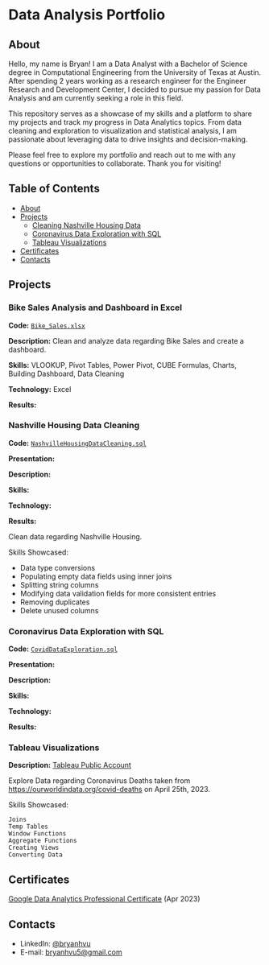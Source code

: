 # Data Analysis Portfolio

## About

Hello, my name is Bryan! I am a Data Analyst with a Bachelor of Science degree in Computational Engineering from the University of Texas at Austin. After spending 2 years working as a research engineer for the Engineer Research and Development Center, I decided to pursue my passion for Data Analysis and am currently seeking a role in this field.

This repository serves as a showcase of my skills and a platform to share my projects and track my progress in Data Analytics topics. From data cleaning and exploration to visualization and statistical analysis, I am passionate about leveraging data to drive insights and decision-making.

Please feel free to explore my portfolio and reach out to me with any questions or opportunities to collaborate. Thank you for visiting!

## Table of Contents
* [About](#About)
* [Projects](#Projects)
    * [Cleaning Nashville Housing Data](#nashville-housing-data-cleaning) 
    * [Coronavirus Data Exploration with SQL](#Coronavirus-Data-Exploration-with-SQL)
    * [Tableau Visualizations](#Tableau-visualizations)
* [Certificates](#Certificates)
* [Contacts](#Contacts)

## Projects

### Bike Sales Analysis and Dashboard in Excel
**Code:** [`Bike_Sales.xlsx`](https://github.com/bryanhvu/Data_Analysis_Portfolio/blob/82747950b9bc205d8a3074d97989d004b9af4b5d/Excel%20Projects/Bike%20Sales/Bike_Sales.xlsx)

**Description:** Clean and analyze data regarding Bike Sales and create a dashboard.

**Skills:** VLOOKUP, Pivot Tables, Power Pivot, CUBE Formulas, Charts, Building Dashboard, Data Cleaning

**Technology:** Excel

**Results:**

### Nashville Housing Data Cleaning
**Code:** [`NashvilleHousingDataCleaning.sql`](https://github.com/bryanhvu/Data_Analysis_Portfolio/blob/main/SQL%20Projects/Nashville%20Housing%20Project/NashvilleHousingDataCleaning.sql)

**Presentation:**

**Description:**

**Skills:**

**Technology:**

**Results:**


Clean data regarding Nashville Housing. 

Skills Showcased:
* Data type conversions
* Populating empty data fields using inner joins
* Splitting string columns
* Modifying data validation fields for more consistent entries
* Removing duplicates
* Delete unused columns

### Coronavirus Data Exploration with SQL 
**Code:** [`CovidDataExploration.sql`](https://github.com/bryanhvu/Data_Analysis_Portfolio/blob/50cbca891dc15c8e82a8eb16d91771e6c0e4156b/SQL%20Projects/Coronavirus%20Data%202023/CovidDataExploration.sql)

**Presentation:**

**Description:**

**Skills:**

**Technology:**

**Results:**


### Tableau Visualizations
**Description:** [Tableau Public Account](https://public.tableau.com/app/profile/bryan.vu)

Explore Data regarding Coronavirus Deaths taken from https://ourworldindata.org/covid-deaths on April 25th, 2023.

Skills Showcased:

    Joins
    Temp Tables
    Window Functions
    Aggregate Functions
    Creating Views
    Converting Data




## Certificates
[Google Data Analytics Professional Certificate](https://coursera.org/share/05b0e4709e7fa4a2bec481c8273b871d) (Apr 2023)

## Contacts
* LinkedIn: [@bryanhvu](https://www.linkedin.com/in/bryan-vu-71b82113b/)
* E-mail: bryanhvu5@gmail.com
